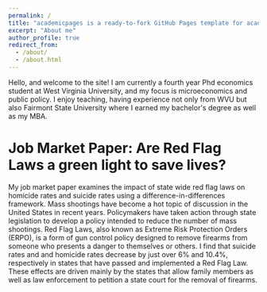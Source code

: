 ```yaml
---
permalink: /
title: "academicpages is a ready-to-fork GitHub Pages template for academic personal websites"
excerpt: "About me"
author_profile: true
redirect_from: 
  - /about/
  - /about.html
---
```


Hello, and welcome to the site! I am currently a fourth year Phd economics student at West Virginia University, and my focus is microeconomics and public policy. I enjoy teaching, having experience not only from WVU but also Fairmont State University where I earned my bachelor's degree as well as my MBA.

Job Market Paper: Are Red Flag Laws a green light to save lives?
======
My job market paper examines the impact of state wide red flag laws on homicide rates and suicide rates using a difference-in-differences framework. Mass shootings have become a hot topic of discussion in the United States in recent years. Policymakers have taken action through state legislation to develop a policy intended to reduce the number of mass shootings. Red Flag Laws, also known as Extreme Risk Protection Orders (ERPO), is a form of gun control policy designed to remove firearms from someone who presents a danger to themselves or others. I find that suicide rates and and homicide rates decrease by just over 6% and 10.4%, respectively in states that have passed and implemented a Red Flag Law. These effects are driven mainly by the states that allow family members as well as law enforcement to petition a state court for the removal of firearms.  
